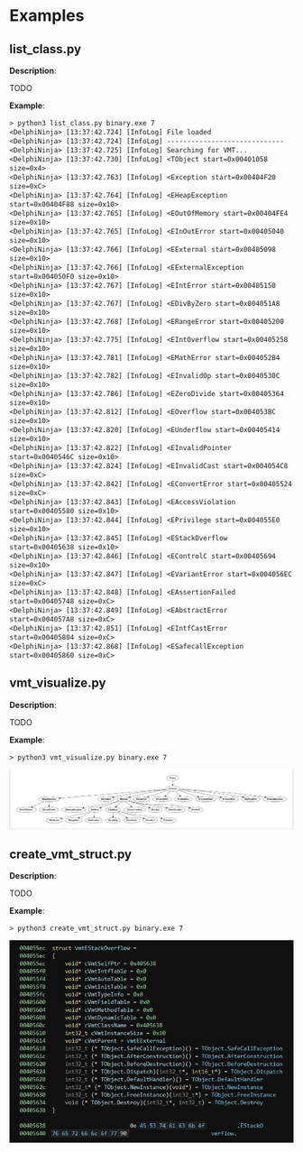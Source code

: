 # Examples

## list_class.py

**Description**:

TODO

**Example**:

    > python3 list_class.py binary.exe 7
    <DelphiNinja> [13:37:42.724] [InfoLog] File loaded
    <DelphiNinja> [13:37:42.724] [InfoLog] -----------------------------        
    <DelphiNinja> [13:37:42.725] [InfoLog] Searching for VMT...
    <DelphiNinja> [13:37:42.730] [InfoLog] <TObject start=0x00401058 size=0x4>
    <DelphiNinja> [13:37:42.763] [InfoLog] <Exception start=0x00404F20 size=0xC>
    <DelphiNinja> [13:37:42.764] [InfoLog] <EHeapException start=0x00404F88 size=0x10>    
    <DelphiNinja> [13:37:42.765] [InfoLog] <EOutOfMemory start=0x00404FE4 size=0x10>      
    <DelphiNinja> [13:37:42.765] [InfoLog] <EInOutError start=0x00405040 size=0x10>       
    <DelphiNinja> [13:37:42.766] [InfoLog] <EExternal start=0x00405098 size=0x10>
    <DelphiNinja> [13:37:42.766] [InfoLog] <EExternalException start=0x004050F0 size=0x10>
    <DelphiNinja> [13:37:42.767] [InfoLog] <EIntError start=0x00405150 size=0x10>
    <DelphiNinja> [13:37:42.767] [InfoLog] <EDivByZero start=0x004051A8 size=0x10>        
    <DelphiNinja> [13:37:42.768] [InfoLog] <ERangeError start=0x00405200 size=0x10>       
    <DelphiNinja> [13:37:42.775] [InfoLog] <EIntOverflow start=0x00405258 size=0x10>
    <DelphiNinja> [13:37:42.781] [InfoLog] <EMathError start=0x004052B4 size=0x10>
    <DelphiNinja> [13:37:42.782] [InfoLog] <EInvalidOp start=0x0040530C size=0x10>
    <DelphiNinja> [13:37:42.786] [InfoLog] <EZeroDivide start=0x00405364 size=0x10>
    <DelphiNinja> [13:37:42.812] [InfoLog] <EOverflow start=0x004053BC size=0x10>
    <DelphiNinja> [13:37:42.820] [InfoLog] <EUnderflow start=0x00405414 size=0x10>
    <DelphiNinja> [13:37:42.822] [InfoLog] <EInvalidPointer start=0x0040546C size=0x10>
    <DelphiNinja> [13:37:42.824] [InfoLog] <EInvalidCast start=0x004054C8 size=0xC>
    <DelphiNinja> [13:37:42.842] [InfoLog] <EConvertError start=0x00405524 size=0xC>
    <DelphiNinja> [13:37:42.843] [InfoLog] <EAccessViolation start=0x00405580 size=0x10>
    <DelphiNinja> [13:37:42.844] [InfoLog] <EPrivilege start=0x004055E0 size=0x10>
    <DelphiNinja> [13:37:42.845] [InfoLog] <EStackOverflow start=0x00405638 size=0x10>
    <DelphiNinja> [13:37:42.846] [InfoLog] <EControlC start=0x00405694 size=0x10>
    <DelphiNinja> [13:37:42.847] [InfoLog] <EVariantError start=0x004056EC size=0xC>
    <DelphiNinja> [13:37:42.848] [InfoLog] <EAssertionFailed start=0x00405748 size=0xC>
    <DelphiNinja> [13:37:42.849] [InfoLog] <EAbstractError start=0x004057A8 size=0xC>
    <DelphiNinja> [13:37:42.851] [InfoLog] <EIntfCastError start=0x00405804 size=0xC>
    <DelphiNinja> [13:37:42.868] [InfoLog] <ESafecallException start=0x00405860 size=0xC>

## vmt_visualize.py

**Description**:

TODO

**Example**:

    > python3 vmt_visualize.py binary.exe 7

![graph](./assets/graph.png)

## create_vmt_struct.py

**Description**:

TODO

**Example**:

    > python3 create_vmt_struct.py binary.exe 7

![graph](./assets/vmt_struct.png)
